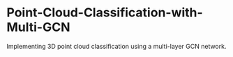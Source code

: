 # Point-Cloud-Classification-with-Multi-GCN
Implementing 3D point cloud classification using a multi-layer GCN network.
